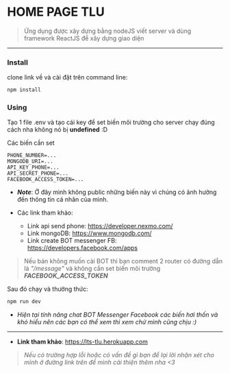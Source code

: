 # HOME PAGE TLU

> Ứng dụng được xây dựng bằng nodeJS viết server và dùng framework ReactJS để xây dựng giao diện

---

### Install

clone link về và cài đặt trên command line:

```bash
npm install
```

### Using

Tạo 1 file .env và tạo cái key để set biến môi trường cho server chạy đúng cách nha không nó bị **undefined** :D

Các biến cần set

```env
PHONE_NUMBER=...
MONGODB_URI=...
API_KEY_PHONE=...
API_SECRET_PHONE=...
FACEBOOK_ACCESS_TOKEN=...
```

- **_Note_**: Ở đây mình không public những biến này vì chúng có ảnh hưởng đến thông tin cá nhân của mình.

- Các link tham khảo:
  - Link api send phone: https://developer.nexmo.com/
  - Link mongoDB: https://www.mongodb.com/
  - Link create BOT messenger FB: https://developers.facebook.com/apps

> Nếu bán không muốn cài BOT thì bạn comment 2 router có đường dẫn là _"/message"_ và không cần set biến môi trường **_FACEBOOK_ACCESS_TOKEN_**

Sau đó chạy và thưởng thức:

```bash
npm run dev
```

* _Hiện tại tính năng chat BOT Messenger Facebook các biến hơi thốn và khó hiểu nên các bạn có thể xem thì xem chứ mình cũng chịu :)_ 

---

- **Link tham khảo**: https://lts-tlu.herokuapp.com

> _Nếu có trường hợp lỗi hoặc có vấn đề gì bạn để lại lời nhận xét cho mình ở đường link trên để mình cải thiện thêm nha <3_
